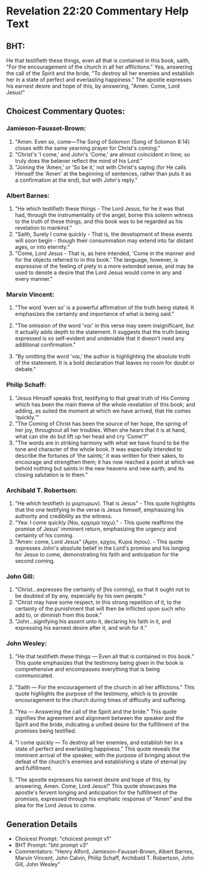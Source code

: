 # Revelation 22:20 Commentary Help Text

## BHT:
He that testifieth these things, even all that is contained in this book, saith, "For the encouragement of the church in all her afflictions." Yea, answering the call of the Spirit and the bride, "To destroy all her enemies and establish her in a state of perfect and everlasting happiness." The apostle expresses his earnest desire and hope of this, by answering, "Amen. Come, Lord Jesus!"

## Choicest Commentary Quotes:
### Jamieson-Fausset-Brown:
1. "Amen. Even so, come—The Song of Solomon (Song of Solomon 8:14) closes with the same yearning prayer for Christ's coming."
2. "Christ's 'I come,' and John's 'Come,' are almost coincident in time; so truly does the believer reflect the mind of his Lord."
3. "Joining the 'Amen,' or 'So be it,' not with Christ's saying (for He calls Himself the 'Amen' at the beginning of sentences, rather than puts it as a confirmation at the end), but with John's reply."

### Albert Barnes:
1. "He which testifieth these things - The Lord Jesus; for he it was that had, through the instrumentality of the angel, borne this solemn witness to the truth of these things, and this book was to be regarded as his revelation to mankind."
2. "Saith, Surely I come quickly - That is, the development of these events will soon begin - though their consummation may extend into far distant ages, or into eternity."
3. "Come, Lord Jesus - That is, as here intended, 'Come in the manner and for the objects referred to in this book.' The language, however, is expressive of the feeling of piety in a more extended sense, and may be used to denote a desire that the Lord Jesus would come in any and every manner."

### Marvin Vincent:
1. "The word 'even so' is a powerful affirmation of the truth being stated. It emphasizes the certainty and importance of what is being said."

2. "The omission of the word 'ναι' in this verse may seem insignificant, but it actually adds depth to the statement. It suggests that the truth being expressed is so self-evident and undeniable that it doesn't need any additional confirmation."

3. "By omitting the word 'ναι,' the author is highlighting the absolute truth of the statement. It is a bold declaration that leaves no room for doubt or debate."

### Philip Schaff:
1. "Jesus Himself speaks first, testifying to that great truth of His Coming which has been the main theme of the whole revelation of this book; and adding, as suited the moment at which we have arrived, that He comes ‘quickly.’"
2. "The Coming of Christ has been the source of her hope, the spring of her joy, throughout all her troubles. When she hears that it is at hand, what can she do but lift up her head and cry ‘Come’?"
3. "The words are in striking harmony with what we have found to be the tone and character of the whole book. It was especially intended to describe the fortunes of ‘the saints;’ it was written for their sakes, to encourage and strengthen them; it has now reached a point at which we behold nothing but saints in the new heavens and new earth; and its closing salutation is to them."

### Archibald T. Robertson:
1. "He which testifieth (ο μαρτυρων). That is Jesus" - This quote highlights that the one testifying in the verse is Jesus himself, emphasizing his authority and credibility as the witness.
2. "Yea: I come quickly (Ναι, ερχομα ταχυ)." - This quote reaffirms the promise of Jesus' imminent return, emphasizing the urgency and certainty of his coming.
3. "Amen: come, Lord Jesus" (Αμην, ερχου, Κυριε Ιησου). - This quote expresses John's absolute belief in the Lord's promise and his longing for Jesus to come, demonstrating his faith and anticipation for the second coming.

### John Gill:
1. "Christ...expresses the certainty of [his coming], so that it ought not to be doubted of by any, especially by his own people."
2. "Christ may have some respect, in this strong repetition of it, to the certainty of the punishment that will then be inflicted upon such who add to, or diminish from this book."
3. "John...signifying his assent unto it, declaring his faith in it, and expressing his earnest desire after it, and wish for it."

### John Wesley:
1. "He that testifieth these things — Even all that is contained in this book." This quote emphasizes that the testimony being given in the book is comprehensive and encompasses everything that is being communicated.

2. "Saith — For the encouragement of the church in all her afflictions." This quote highlights the purpose of the testimony, which is to provide encouragement to the church during times of difficulty and suffering.

3. "Yea — Answering the call of the Spirit and the bride." This quote signifies the agreement and alignment between the speaker and the Spirit and the bride, indicating a unified desire for the fulfillment of the promises being testified.

4. "I come quickly — To destroy all her enemies, and establish her in a state of perfect and everlasting happiness." This quote reveals the imminent arrival of the speaker, with the purpose of bringing about the defeat of the church's enemies and establishing a state of eternal joy and fulfillment.

5. "The apostle expresses his earnest desire and hope of this, by answering, Amen. Come, Lord Jesus!" This quote showcases the apostle's fervent longing and anticipation for the fulfillment of the promises, expressed through his emphatic response of "Amen" and the plea for the Lord Jesus to come.


## Generation Details
- Choicest Prompt: "choicest prompt v1"
- BHT Prompt: "bht prompt v3"
- Commentators: "Henry Alford, Jamieson-Fausset-Brown, Albert Barnes, Marvin Vincent, John Calvin, Philip Schaff, Archibald T. Robertson, John Gill, John Wesley"
